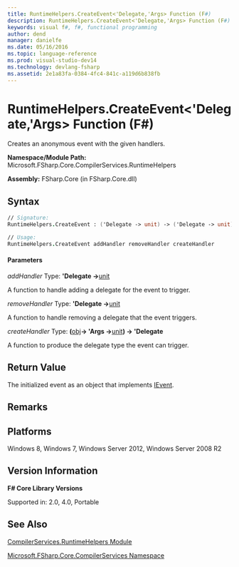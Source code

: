 ```yaml
---
title: RuntimeHelpers.CreateEvent<'Delegate,'Args> Function (F#)
description: RuntimeHelpers.CreateEvent<'Delegate,'Args> Function (F#)
keywords: visual f#, f#, functional programming
author: dend
manager: danielfe
ms.date: 05/16/2016
ms.topic: language-reference
ms.prod: visual-studio-dev14
ms.technology: devlang-fsharp
ms.assetid: 2e1a83fa-0384-4fc4-841c-a119d6b838fb
---
```


# RuntimeHelpers.CreateEvent<'Delegate,'Args> Function (F#)

Creates an anonymous event with the given handlers.

**Namespace/Module Path:** Microsoft.FSharp.Core.CompilerServices.RuntimeHelpers

**Assembly:** FSharp.Core (in FSharp.Core.dll)


## Syntax

```fsharp
// Signature:
RuntimeHelpers.CreateEvent : ('Delegate -> unit) -> ('Delegate -> unit) -> ((obj -> 'Args -> unit) -> 'Delegate) -> IEvent<'Delegate,'Args> (requires delegate)

// Usage:
RuntimeHelpers.CreateEvent addHandler removeHandler createHandler
```

#### Parameters
*addHandler*
Type: **'Delegate -&gt;**[unit](https://msdn.microsoft.com/library/00b837c2-6c8a-483a-87d3-0479c64037a7)


A function to handle adding a delegate for the event to trigger.


*removeHandler*
Type: **'Delegate -&gt;**[unit](https://msdn.microsoft.com/library/00b837c2-6c8a-483a-87d3-0479c64037a7)


A function to handle removing a delegate that the event triggers.


*createHandler*
Type: **(**[obj](https://msdn.microsoft.com/library/dcf2430f-702b-40e5-a0a1-97518bf137f7)**-&gt; 'Args -&gt;**[unit](https://msdn.microsoft.com/library/00b837c2-6c8a-483a-87d3-0479c64037a7)**) -&gt;   'Delegate**


A function to produce the delegate type the event can trigger.

## Return Value

The initialized event as an object that implements [IEvent](https://msdn.microsoft.com/library/8dbca0df-f8a1-40bd-8d50-aa26f6a8b862).

## Remarks

## Platforms
Windows 8, Windows 7, Windows Server 2012, Windows Server 2008 R2


## Version Information
**F# Core Library Versions**

Supported in: 2.0, 4.0, Portable


## See Also
[CompilerServices.RuntimeHelpers Module](CompilerServices.RuntimeHelpers-Module-%5BFSharp%5D.md)

[Microsoft.FSharp.Core.CompilerServices Namespace](Microsoft.FSharp.Core.CompilerServices-Namespace-%5BFSharp%5D.md)
